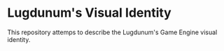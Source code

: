 # Lugdunum's Visual Identity

This repository attemps to describe the Lugdunum's Game Engine visual identity.
